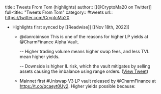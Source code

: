 title:: Tweets From Tom (highlights)
author:: [[@CryptoMa20 on Twitter]]
full-title:: "Tweets From Tom"
category:: #tweets
url:: https://twitter.com/CryptoMa20

- Highlights first synced by [[Readwise]] [[Nov 18th, 2022]]
	- @danrobinson This is one of the reasons for higher LP yields at @CharmFinance Alpha Vault. 
	  
	  -- Higher trading volume means higher swap fees, and less TVL mean higher yields.
	  
	  -- Downside is higher IL risk, which the vault mitigates by selling assets causing the imbalance using range orders. ([View Tweet](https://twitter.com/CryptoMa20/status/1391026067926917122))
	- Mainnet first #Uniswap V3 LP vault released by @CharmFinance at https://t.co/qcaeyt0Uy2. Higher yields possible because: